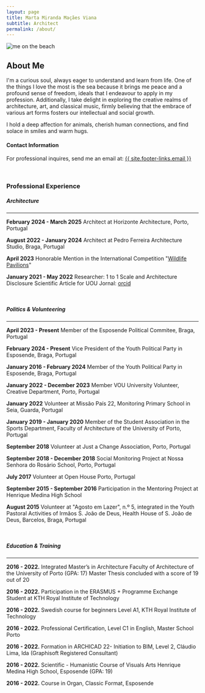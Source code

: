 ```yaml
---
layout: page
title: Marta Miranda Maçães Viana
subtitle: Architect
permalink: /about/
---
```


<div class="row pt-3 ">
    <div class="col-lg-7">
        <img src="{{site.baseurl}}/assets/images/marta_on_the_beach.webp" class="img-fluid" style="object-fit: contain;" alt="me on the beach">
    </div>
    <div class="col-lg-5">
        <h2> About Me </h2>
        <p>I'm a curious soul, always eager to understand and learn from life. One of the things I love the most is the sea because it brings me peace and a profound sense of freedom, ideals that I endeavour to apply in my profession. Additionally, I take delight in exploring the creative realms of architecture, art, and classical music, firmly believing that the embrace of various art forms fosters our intellectual and social growth.</p>
        <p>I hold a deep affection for animals, cherish human connections, and find solace in smiles and warm hugs.</p>
        <h4> Contact Information </h4>
        <p>
        For professional inquires, send me an email at: <a href="mailto:{{ site.footer-links.email }}">{{ site.footer-links.email }}</a>
        </p> 
    </div>
</div>

<br/>

### Professional Experience

##### Architecture
<hr/>

**​February 2024 - March 2025** Architect at Horizonte Architecture, Porto, Portugal

**​August 2022 - January 2024** Architect at Pedro Ferreira Architecture Studio, Braga, Portugal

**April 2023** Honorable Mention in the International Competition "[Wildlife Pavilions](https://www.terravivacompetitions.com/wildlife-pavilions-competition-results-2023/)"

**January 2021 - May 2022**  Researcher: 1 to 1 Scale and Architecture Disclosure 
Scientific Article for UOU Jornal: [orcid](https://orcid.org/0000-0002-9994-7610)

<br/>

##### Politics & Volunteering
<hr/>

**​April 2023 - Present** Member of the Esposende Political Commitee, Braga, Portugal


**February 2024 - Present** Vice President of the Youth Political Party in Esposende, Braga, Portugal


**January 2016 - February 2024** Member of the Youth Political Party in Esposende, Braga, Portugal


**January 2022 - December 2023** Member VOU University Volunteer, Creative Department, Porto, Portugal


**January 2022** Volunteer at Missão País 22, Monitoring Primary School in Seia, Guarda, Portugal


**January 2019 - January 2020** Member of the Student Association in the Sports Department, Faculty of Architecture of the University of Porto, Portugal

**September 2018** Volunteer at Just a Change Association, Porto, Portugal

**September 2018 - December 2018** Social Monitoring Project at Nossa Senhora do Rosário School, Porto, Portugal

**July 2017** Volunteer at Open House Porto, Portugal

**September 2015 - September 2016** Participation in the Mentoring Project at Henrique Medina High School

**August 2015** Volunteer at "Agosto em Lazer", n.º 5, integrated in the Youth Pastoral Activities of Irmãos S. João de Deus, Health House of S. João de Deus, Barcelos, Braga, Portugal

<br/>

##### Education & Training
<hr/>

**2016 - 2022.** Integrated Master’s in Architecture Faculty of Architecture of the University of Porto (GPA: 17)
Master Thesis concluded with a score of 19 out of 20

**2016 - 2022.** Participation in the ERASMUS + Programme Exchange Student at KTH Royal Institute of Technology

**2016 - 2022.** Swedish course for beginners Level A1, KTH Royal Institute of Technology

**2016 - 2022.** Professional Certification, Level C1 in English, Master School Porto

**2016 - 2022.** Formation in ARCHICAD 22- Initiation to BIM, Level 2, Cláudio Lima, lda (Graphisoft Registered Consultant)

**2016 - 2022.** Scientific - Humanistic Course of Visuals Arts
Henrique Medina High School, Esposende (GPA: 19)

**2016 - 2022.** Course in Organ, Classic Format, Esposende
